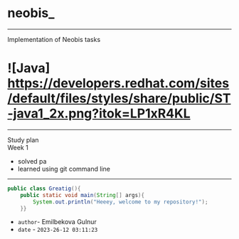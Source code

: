 # neobis_
---
Implementation of Neobis tasks

 # ![Java] https://developers.redhat.com/sites/default/files/styles/share/public/ST-java1_2x.png?itok=LP1xR4KL
---
Study plan</br>
Week 1</br>
- solved pa
- learned using git command line
---
```Java
public class Greatig(){
    public static void main(String[] args){
        System.out.println("Heeey, welcome to my repository!");
    }}
```

 - `author`- Emilbekova Gulnur
 - `date` - `2023-26-12 03:11:23`